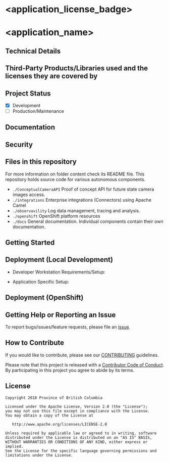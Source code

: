 <!--- NOTE: This is a template for your project README. Edit the content according to the comments provided.--->

# <application_license_badge>
<!--- [![License](https://img.shields.io/badge/License-Apache%202.0-blue.svg)](./LICENSE) --->

# <application_name>
<!--- Description of the application. --->

## Technical Details
<!--- Technology Stack Used. --->

## Third-Party Products/Libraries used and the licenses they are covered by
<!--- product/library and path to the LICENSE --->
<!--- Example: <library_name> - [![GitHub](<shield_icon_link>)](<path_to_library_LICENSE>) --->

## Project Status

- [x] Development
- [ ] Production/Maintenance

## Documentation

## Security
<!--- Authentication, Authorization, Policies, etc --->

## Files in this repository

For more information on folder content check its README file. This repository holds source code for various autonomous components.

- ```./ConceptualCameraAPI``` Proof of concept API for future state camera images access.
- ```./integrations``` Enterprise integrations (Connectors) using Apache Camel
- ```./observavility``` Log data management, tracing and analysis.
- ```./openshift``` OpenShift platform resources
- ```./docs``` General documentation.  Individual components contain their own documentation.

<!--- Use Tree to generate the file structure, try `tree -I '<excluded_paths>' -d -L 3`--->

## Getting Started
<!--- setup env vars, secrets, instructions... --->

## Deployment (Local Development)

- Developer Workstation Requirements/Setup:

<!--- instruction on Minishift/Docker/Other services.. --->

- Application Specific Setup:
<!--- instruction on setup local environment and dependencies.. --->

## Deployment (OpenShift)
<!--- Best to include details in a openshift/README.md --->

## Getting Help or Reporting an Issue
<!--- Example below, modify accordingly --->
To report bugs/issues/feature requests, please file an [issue](../../issues).

## How to Contribute
<!--- Example below, modify accordingly --->
If you would like to contribute, please see our [CONTRIBUTING](./CONTRIBUTING.md) guidelines.

Please note that this project is released with a [Contributor Code of Conduct](./CODE_OF_CONDUCT.md).
By participating in this project you agree to abide by its terms.

## License
<!--- Example below, modify accordingly --->
    Copyright 2018 Province of British Columbia

    Licensed under the Apache License, Version 2.0 (the "License");
    you may not use this file except in compliance with the License.
    You may obtain a copy of the License at

       http://www.apache.org/licenses/LICENSE-2.0

    Unless required by applicable law or agreed to in writing, software
    distributed under the License is distributed on an "AS IS" BASIS,
    WITHOUT WARRANTIES OR CONDITIONS OF ANY KIND, either express or implied.
    See the License for the specific language governing permissions and
    limitations under the License.

